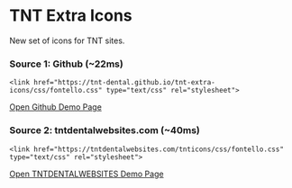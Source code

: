 # TNT Extra Icons

New set of icons for TNT sites.

### Source 1: Github (~22ms)

    <link href="https://tnt-dental.github.io/tnt-extra-icons/css/fontello.css" type="text/css" rel="stylesheet">

[Open Github Demo Page](https://tnt-dental.github.io/tnt-extra-icons/demo.html "View Demo")

### Source 2: tntdentalwebsites.com (~40ms)

    <link href="https://tntdentalwebsites.com/tnticons/css/fontello.css" type="text/css" rel="stylesheet">

[Open TNTDENTALWEBSITES Demo Page](https://www.tntdentalwebsites.com/tnticons/demo.html "View Demo")
